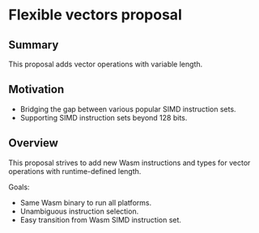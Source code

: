 # Flexible vectors proposal

## Summary

This proposal adds vector operations with variable length.

## Motivation

* Bridging the gap between various popular SIMD instruction sets.
* Supporting SIMD instruction sets beyond 128 bits.

## Overview

This proposal strives to add new Wasm instructions and types for vector
operations with runtime-defined length.

Goals:

* Same Wasm binary to run all platforms.
* Unambiguous instruction selection.
* Easy transition from Wasm SIMD instruction set.

